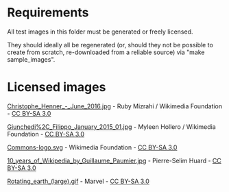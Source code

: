 # Requirements

All test images in this folder must be generated or freely licensed.

They should ideally all be regenerated (or, should they not be possible to create from scratch, re-downloaded from a reliable source) via "make sample_images".

# Licensed images

[Christophe_Henner_-_June_2016.jpg](https://commons.wikimedia.org/wiki/File:Christophe_Henner_-_June_2016.jpg) - Ruby Mizrahi / Wikimedia Foundation - [CC BY-SA 3.0](https://creativecommons.org/licenses/by-sa/3.0/deed.en)

[Giunchedi%2C_Filippo_January_2015_01.jpg](https://commons.wikimedia.org/wiki/File:Giunchedi,_Filippo_January_2015_01.jpg) - Myleen Hollero / Wikimedia Foundation - [CC BY-SA 3.0](https://creativecommons.org/licenses/by-sa/3.0/deed.en)

[Commons-logo.svg](https://en.wikipedia.org/wiki/File:Commons-logo.svg) - Wikimedia Foundation - [CC BY-SA 3.0](https://creativecommons.org/licenses/by-sa/3.0/deed.en)

[10_years_of_Wikipedia_by_Guillaume_Paumier.jpg](https://commons.wikimedia.org/wiki/File:10_years_of_Wikipedia_by_Guillaume_Paumier.jpg) - Pierre-Selim Huard - [CC BY-SA 3.0](https://creativecommons.org/licenses/by-sa/3.0/deed.en)

[Rotating_earth_(large).gif](https://commons.wikimedia.org/wiki/File:Rotating_earth_(large).gif) - Marvel - [CC BY-SA 3.0](https://creativecommons.org/licenses/by-sa/3.0/deed.en)
